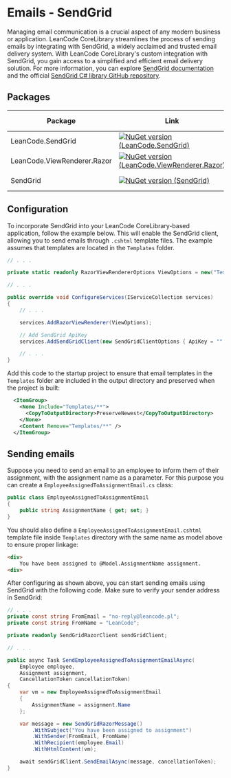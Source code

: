 # Emails - SendGrid

Managing email communication is a crucial aspect of any modern business or application. LeanCode CoreLibrary streamlines the process of sending emails by integrating with SendGrid, a widely acclaimed and trusted email delivery system. With LeanCode CoreLibrary's custom integration with SendGrid, you gain access to a simplified and efficient email delivery solution. For more information, you can explore [SendGrid documentation](https://docs.sendgrid.com/) and the official [SendGrid C# library GitHub repository](https://github.com/sendgrid/sendgrid-csharp).

## Packages

| Package | Link | Application in section |
| --- | ----------- | ----------- |
| LeanCode.SendGrid | [![NuGet version (LeanCode.SendGrid)](https://img.shields.io/nuget/vpre/LeanCode.SendGrid.svg?style=flat-square)](https://www.nuget.org/packages/LeanCode.SendGrid/8.0.2260-preview/) | Configuration |
| LeanCode.ViewRenderer.Razor | [![NuGet version (LeanCode.ViewRenderer.Razor)](https://img.shields.io/nuget/vpre/LeanCode.ViewRenderer.Razor.svg?style=flat-square)](https://www.nuget.org/packages/LeanCode.ViewRenderer.Razor/8.0.2260-preview/) | `.cshtml` templates |
| SendGrid | [![NuGet version (SendGrid)](https://img.shields.io/nuget/v/SendGrid.svg?style=flat-square)](https://www.nuget.org/packages/SendGrid/9.28.1/) | Email sending |

## Configuration

To incorporate SendGrid into your LeanCode CoreLibrary-based application, follow the example below. This will enable the SendGrid client, allowing you to send emails through `.cshtml` template files. The example assumes that templates are located in the `Templates` folder.

```csharp
// . . .

private static readonly RazorViewRendererOptions ViewOptions = new("Templates");

// . . .

public override void ConfigureServices(IServiceCollection services)
{
    // . . .

    services.AddRazorViewRenderer(ViewOptions);

    // Add SendGrid ApiKey
    services.AddSendGridClient(new SendGridClientOptions { ApiKey = "" });

    // . . .
}
```

Add this code to the startup project to ensure that email templates in the `Templates` folder are included in the output directory and preserved when the project is built:

```xml
  <ItemGroup>
    <None Include="Templates/**">
      <CopyToOutputDirectory>PreserveNewest</CopyToOutputDirectory>
    </None>
    <Content Remove="Templates/**" />
  </ItemGroup>
```

## Sending emails

Suppose you need to send an email to an employee to inform them of their assignment, with the assignment name as a parameter. For this purpose you can create a `EmployeeAssignedToAssignmentEmail.cs` class:

```csharp
public class EmployeeAssignedToAssignmentEmail
{
    public string AssignmentName { get; set; }
}
```

You should also define a `EmployeeAssignedToAssignmentEmail.cshtml` template file inside `Templates` directory with the same name as model above to ensure proper linkage:

```html
<div>
    You have been assigned to @Model.AssignmentName assignment.
<div>
```

After configuring as shown above, you can start sending emails using SendGrid with the following code. Make sure to verify your sender address in SendGrid:

```csharp
// . . .
private const string FromEmail = "no-reply@leancode.pl";
private const string FromName = "LeanCode";

private readonly SendGridRazorClient sendGridClient;

// . . .

public async Task SendEmployeeAssignedToAssignmentEmailAsync(
    Employee employee,
    Assignment assignment,
    CancellationToken cancellationToken)
{
    var vm = new EmployeeAssignedToAssignmentEmail
    {
        AssignmentName = assignment.Name
    };

    var message = new SendGridRazorMessage()
        .WithSubject("You have been assigned to assignment")
        .WithSender(FromEmail, FromName)
        .WithRecipient(employee.Email)
        .WithHtmlContent(vm);

    await sendGridClient.SendEmailAsync(message, cancellationToken);
}
```
